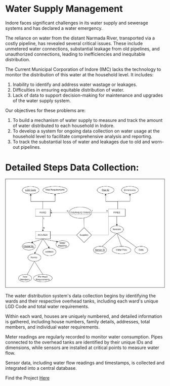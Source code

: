 <H1> Water Supply Management </H1>

Indore faces significant challenges in its water supply and sewerage systems and has declared a water emergency. 

The reliance on water from the distant Narmada River, transported via a costly pipeline, has revealed several critical issues. These include unmetered water connections, substantial leakage from old pipelines, and unauthorized connections, leading to inefficiencies and inequitable distribution. 

The Current Municipal Corporation of Indore (IMC) lacks the technology to monitor the distribution of this water at the household level.
It includes:
1. Inability to identify and address water wastage or leakages.
2. Difficulties in ensuring equitable distribution of water.
3. Lack of data to support decision-making for maintenance and upgrades of the water supply system.

Our objectives for these problems are:
1. To build a mechanism of water supply to measure and track the amount of water distributed to each household in Indore.
2. To develop a system for ongoing data collection on water usage at the household level to facilitate comprehensive analysis and reporting.
3. To track the substantial loss of water and leakages due to old and worn-out pipelines.


<h1>Detailed Steps Data Collection:</h1>
<img src="Water Distribution Data Collection.drawio (1).png" alt="Data Collection Diagram">

The water distribution system's data collection begins by identifying the wards and their respective overhead tanks, including each ward's unique LGD Code and total water requirements. 

Within each ward, houses are uniquely numbered, and detailed information is gathered, including house numbers, family details, addresses, total members, and individual water requirements. 

Meter readings are regularly recorded to monitor water consumption. Pipes connected to the overhead tanks are identified by their unique IDs and dimensions, while sensors are installed at critical points to measure water flow. 

Sensor data, including water flow readings and timestamps, is collected and integrated into a central database. 



Find the Project [Here](https://water-supply-management-3sdabtfkcdpcxq47nk97mp.streamlit.app/#household-data-for-ward-annapurna)


